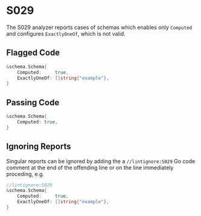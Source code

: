 # S029

The S029 analyzer reports cases of schemas which enables only `Computed`
and configures `ExactlyOneOf`, which is not valid.

## Flagged Code

```go
&schema.Schema{
    Computed:     true,
    ExactlyOneOf: []string{"example"},
}
```

## Passing Code

```go
&schema.Schema{
    Computed: true,
}
```

## Ignoring Reports

Singular reports can be ignored by adding the a `//lintignore:S029` Go code comment at the end of the offending line or on the line immediately proceding, e.g.

```go
//lintignore:S029
&schema.Schema{
    Computed:     true,
    ExactlyOneOf: []string{"example"},
}
```
